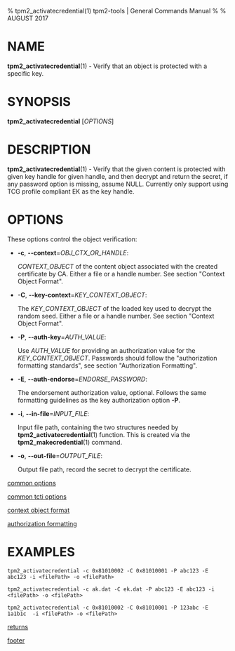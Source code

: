 % tpm2_activatecredential(1) tpm2-tools | General Commands Manual
%
% AUGUST 2017

# NAME

**tpm2_activatecredential**(1) - Verify that an object is protected with a specific
key.

# SYNOPSIS

**tpm2_activatecredential** [*OPTIONS*]

# DESCRIPTION

**tpm2_activatecredential**(1) -  Verify that the given content is protected
with given key handle for given handle, and then decrypt and return the secret,
if any password option is missing, assume NULL. Currently only support using
TCG profile compliant EK as the key handle.

# OPTIONS

These options control the object verification:

  * **-c**, **\--context**=_OBJ\_CTX\_OR\_HANDLE_:

    _CONTEXT\_OBJECT_ of the content object associated with the created
    certificate by CA.
    Either a file or a handle number. See section "Context Object Format".

  * **-C**, **\--key-context**=_KEY\_CONTEXT\_OBJECT_:

    The _KEY\_CONTEXT\_OBJECT_ of the loaded key used to decrypt the random seed.
    Either a file or a handle number. See section "Context Object Format".

  * **-P**, **\--auth-key**=_AUTH\_VALUE_:

    Use _AUTH\_VALUE_ for providing an authorization value for the
    _KEY\_CONTEXT\_OBJECT_.
    Passwords should follow the "authorization formatting standards", see
    section "Authorization Formatting".

  * **-E**, **\--auth-endorse**=_ENDORSE\_PASSWORD_:

    The endorsement authorization value, optional. Follows the same formatting
    guidelines as the key authorization option **-P**.

  * **-i**, **\--in-file**=_INPUT\_FILE_:

    Input file path, containing the two structures needed by
    **tpm2_activatecredential**(1) function. This is created via the
    **tpm2_makecredential**(1) command.

  * **-o**, **\--out-file**=_OUTPUT\_FILE_:

    Output file path, record the secret to decrypt the certificate.

[common options](common/options.md)

[common tcti options](common/tcti.md)

[context object format](common/ctxobj.md)

[authorization formatting](common/authorizations.md)

# EXAMPLES

```
tpm2_activatecredential -c 0x81010002 -C 0x81010001 -P abc123 -E abc123 -i <filePath> -o <filePath>

tpm2_activatecredential -c ak.dat -C ek.dat -P abc123 -E abc123 -i <filePath> -o <filePath>

tpm2_activatecredential -c 0x81010002 -C 0x81010001 -P 123abc -E 1a1b1c  -i <filePath> -o <filePath>
```

[returns](common/returns.md)

[footer](common/footer.md)

